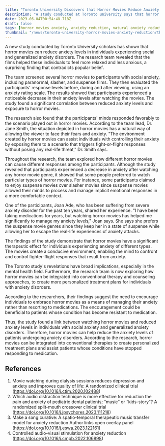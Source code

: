 ```yaml
---
title: "Toronto University Discovers that Horror Movies Reduce Anxiety Levels"
description: "A study conducted at Toronto university says that horror movies can help reduce anxiety levels of people with social anxiety and generalized anxiety disorders by creating a conducive environment."
date: 2023-06-04T00:54:48.718Z
draft: false
tags: [horror movies anxiety, anxiety reduction, natural anxiety reduction]
thumbnail: "/news/toronto-university-horror-movies-anxiety-reduction/thumb.png"
---
```


A new study conducted by Toronto University scholars has shown that horror movies can reduce anxiety levels in individuals experiencing social and generalized anxiety disorders. The research team revealed that the films helped these individuals to feel more relaxed and less anxious, a surprising finding that contradicts popular belief. 

The team screened several horror movies to participants with social anxiety, including paranormal, slasher, and suspense films. They then evaluated the participants' response levels before, during and after viewing, using an anxiety rating scale. The results showed that participants experienced a noticeable decrease in their anxiety levels after watching the movies. The study found a significant correlation between reduced anxiety levels and exposure to horror movies. 

The research also found that the participants' minds responded favorably to the scenario played out in horror movies. According to the team lead, Dr. Jane Smith, the situation depicted in horror movies has a natural way of allowing the viewer to face their fears and anxiety. "The environment created by horror movies can assist individuals with controlling their anxiety by exposing them to a scenario that triggers fight-or-flight responses without posing any real-life threat," Dr. Smith says. 

Throughout the research, the team explored how different horror movies can cause different responses among the participants. Although the study revealed that participants experienced a decrease in anxiety after watching any horror movie genre, it showed that some people preferred to watch particular types of horror movies. For instance, some participants claimed to enjoy suspense movies over slasher movies since suspense movies allowed their minds to process and manage implicit emotional responses in a more comfortable context.

One of the participants, Joan Ade, who has been suffering from severe anxiety disorder for the past ten years, shared her experience. "I have been taking medications for years, but watching horror movies has helped me significantly to manage my anxiety levels," Joan says. She says she prefers the suspense movie genres since they keep her in a state of suspense while allowing her to escape the real-life experiences of anxiety attacks.

The findings of the study demonstrate that horror movies have a significant therapeutic effect for individuals experiencing anxiety of different types. The movies create a conducive environment, enabling the mind to confront and control fighter-flight responses that result from anxiety. 

The Toronto study's revelations have broad implications, especially in the mental health field. Furthermore, the research team is now exploring how horror movies can be integrated into conventional therapy and counseling approaches, to create more personalized treatment plans for individuals with anxiety disorders. 

According to the researchers, their findings suggest the need to encourage individuals to embrace horror movies as a means of managing their anxiety rather than resorting to medications. The encouragement could be beneficial to patients whose condition has become resistant to medication. 

Thus, the study found a link between watching horror movies and reduced anxiety levels in individuals with social anxiety and generalized anxiety disorders. Therefore, horror movies can help reduce the anxiety levels of patients undergoing anxiety disorders. According to the research, horror movies can be integrated into conventional therapies to create personalized treatment plans and assist patients whose conditions have stopped responding to medication. 

## References

1. Movie watching during dialysis sessions reduces depression and anxiety and improves quality of life: A randomized clinical trial (https://doi.org/10.1016/j.ctim.2020.102488)
2. Which audio distraction technique is more effective for reduction the pain and anxiety of pediatric dental patients; “music” or “kids-story”? A randomized split-mouth crossover clinical trial (https://doi.org/10.1016/j.jpsychores.2023.111218)
3. Make a song curative: A spatio-temporal therapeutic music transfer model for anxiety reduction
Author links open overlay panel (https://doi.org/10.1016/j.eswa.2023.122161)
4. Controlled audio-visual stimulation for anxiety reduction (https://doi.org/10.1016/j.cmpb.2022.106898)